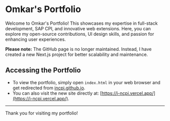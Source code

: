 # Omkar's Portfolio

Welcome to Omkar's Portfolio! This showcases my expertise in full-stack development, SAP CPI, and innovative web extensions. Here, you can explore my open-source contributions, UI design skills, and passion for enhancing user experiences.

**Please note:** The GitHub page is no longer maintained. Instead, I have created a new Next.js project for better scalability and maintenance.

## Accessing the Portfolio

- To view the portfolio, simply open `index.html` in your web browser and get redirected from [incpi.github.io](https://incpi.github.io).
- You can also visit the new site directly at: [https://i-ncpi.vercel.app/](https://i-ncpi.vercel.app/).

---

Thank you for visiting my portfolio!
